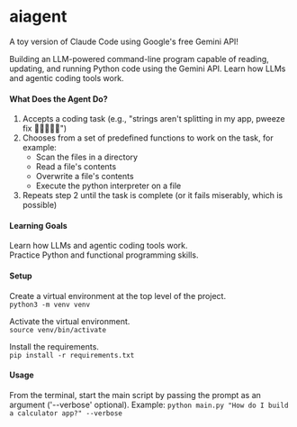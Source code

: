 # aiagent
A toy version of Claude Code using Google's free Gemini API!

Building an LLM-powered command-line program capable of reading, updating, and running Python code using the Gemini API. Learn how LLMs and agentic coding tools work.

#### What Does the Agent Do?

1. Accepts a coding task (e.g., "strings aren't splitting in my app, pweeze fix 🥺👉🏽👈🏽")
2. Chooses from a set of predefined functions to work on the task, for example:
      - Scan the files in a directory
      - Read a file's contents
      - Overwrite a file's contents
      - Execute the python interpreter on a file
3. Repeats step 2 until the task is complete (or it fails miserably, which is possible)

#### Learning Goals
Learn how LLMs and agentic coding tools work. <br>
Practice Python and functional programming skills.

#### Setup
Create a virtual environment at the top level of the project. <br>
```python3 -m venv venv```

Activate the virtual environment. <br>
```source venv/bin/activate```

Install the requirements. <br>
```pip install -r requirements.txt```

#### Usage
From the terminal, start the main script by passing the prompt as an argument ('--verbose' optional).
Example:
```python main.py "How do I build a calculator app?" --verbose```